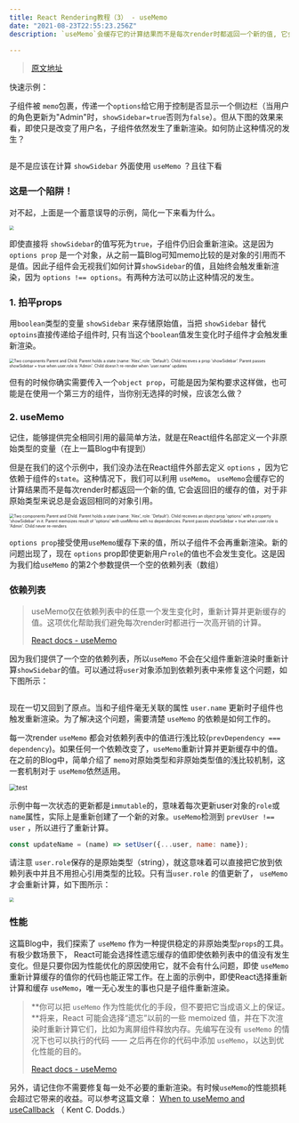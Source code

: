 ```yaml
---
title: React Rendering教程（3） - useMemo
date: "2021-08-23T22:55:23.256Z"
description: `useMemo`会缓存它的计算结果而不是每次render时都返回一个新的值, 它会返回旧的缓存的值，

---
```


> [原文地址](https://alexsidorenko.com/blog/react-render-usememo/)

快速示例：

子组件被 `memo`包裹，传递一个`options`给它用于控制是否显示一个侧边栏（当用户的角色更新为"Admin"时，`showSidebar=true`否则为`false`）。但从下图的效果来看，即使只是改变了用户名，子组件依然发生了重新渲染。如何防止这种情况的发生？

 <img src="https://alexsidorenko.com/3438d0c4aa87e131614b1d4d23b59fca/quiz.gif" alt="" style="zoom:50%;" />

是不是应该在计算 `showSidebar` 外面使用 `useMemo` ？且往下看

### 这是一个陷阱！

对不起，上面是一个蓄意误导的示例，简化一下来看为什么。

 <img src="https://alexsidorenko.com/c711ed4324d7331fbd87ccdf351fe7c9/simple.gif" style="zoom:50%;" />

即使直接将 `showSidebar`的值写死为`true`，子组件仍旧会重新渲染。这是因为 `options prop` 是一个对象，从之前一篇Blog可知memo比较的是对象的引用而不是值。因此子组件会无视我们如何计算`showSidebar`的值，且始终会触发重新渲染，因为 `options !== options`。有两种方法可以防止这种情况的发生。



### 1. 拍平props

用`boolean`类型的变量 `showSidebar` 来存储原始值，当把 `showSidebar` 替代`optoins`直接传递给子组件时, 只有当这个`boolean`值发生变化时子组件才会触发重新渲染。

 <img src="https://alexsidorenko.com/0aee4f7e706de204f105d2a699db8f47/flatten.gif" alt="Two components Parent and Child. Parent holds a state {name: 'Alex', role: 'Default'}. Child receives a prop 'showSidebar'. Parent passes showSidebar = true when user.role is 'Admin'. Child doesn't re-render when 'user.name' updates" style="zoom:50%;" />

但有的时候你确实需要传入一个`object prop`，可能是因为架构要求这样做，也可能是在使用一个第三方的组件，当你别无选择的时候，应该怎么做？



### 2. useMemo

记住，能够提供完全相同引用的最简单方法，就是在React组件名部定义一个非原始类型的变量（在上一篇Blog中有提到）

但是在我们的这个示例中，我们没办法在React组件外部去定义 `options` ，因为它依赖于组件的`state`。这种情况下，我们可以利用 `useMemo`。 `useMemo`会缓存它的计算结果而不是每次render时都返回一个新的值, 它会返回旧的缓存的值，对于非原始类型来说总是会返回相同的对象引用。

 <img src="https://alexsidorenko.com/03698883921ebc06cc1ddafe682b8792/no-dependencies.gif" alt="Two components Parent and Child. Parent holds a state {name: 'Alex', role: 'Default'}. Child receives an object prop 'options' with a property 'showSidebar' in it. Parent memoizes result of 'options' with useMemo with no dependencies. Parent passes showSidebar = true when user.role is 'Admin'. Child never re-renders" style="zoom:50%;" />

`options prop`接受使用`useMemo`缓存下来的值，所以子组件不会再重新渲染。新的问题出现了，现在 `options` prop即使更新用户`role`的值也不会发生变化。这是因为我们给`useMemo` 的第2个参数提供一个空的依赖列表（数组）



### 依赖列表

> useMemo仅在依赖列表中的任意一个发生变化时，重新计算并更新缓存的值。这项优化帮助我们避免每次render时都进行一次高开销的计算。
>
> [React docs - useMemo](https://zh-hans.reactjs.org/docs/hooks-reference.html#usememo)

因为我们提供了一个空的依赖列表，所以`useMemo` 不会在父组件重新渲染时重新计算`showSidebar`的值。可以通过将`user`对象添加到依赖列表中来修复这个问题，如下图所示：

 <img src="https://alexsidorenko.com/0d2c1a3c9b5dcd562a0c04bb9835e27f/user-dependency.gif" alt="" style="zoom:50%;" />

现在一切又回到了原点。当和子组件毫无关联的属性 `user.name` 更新时子组件也触发重新渲染。为了解决这个问题，需要清楚 `useMemo` 的依赖是如何工作的。

每一次render `useMemo` 都会对依赖列表中的值进行浅比较(`prevDependency === dependency`)。如果任何一个依赖改变了，`useMemo`重新计算并更新缓存中的值。在之前的Blog中，简单介绍了 `memo`对原始类型和非原始类型值的浅比较机制，这一套机制对于 `useMemo`依然适用。

 <img src="https://alexsidorenko.com/static/3ec74161aaa95ab8357540790cecb86d/f058b/usememo-dependencies.png" alt="test" style="zoom:80%;" />

示例中每一次状态的更新都是`immutable`的，意味着每次更新user对象的`role`或`name`属性，实际上是重新创建了一个新的对象。`useMemo`检测到 `prevUser !== user` ，所以进行了重新计算。

```javascript
const updateName = (name) => setUser({...user, name: name});
```

请注意 `user.role`保存的是原始类型（string），就这意味着可以直接把它放到依赖列表中并且不用担心引用类型的比较。只有当`user.role` 的值更新了， `useMemo` 才会重新计算，如下图所示：

 <img src="https://alexsidorenko.com/694971deef85399732c5cbf583c4f779/final.gif" style="zoom:50%;" />



### 性能

这篇Blog中，我们探索了 `useMemo` 作为一种提供稳定的非原始类型`props`的工具。 有极少数场景下， React可能会选择性遗忘缓存的值即使依赖列表中的值没有发生变化。但是只要你因为性能优化的原因使用它，就不会有什么问题，即使 `useMemo` 重新计算缓存的值你的代码也能正常工作。在上面的示例中，即使React选择重新计算和缓存 `useMemo`，唯一无心发生的事也只是子组件重新渲染。

> **你可以把 `useMemo` 作为性能优化的手段，但不要把它当成语义上的保证。**将来，React 可能会选择“遗忘”以前的一些 memoized 值，并在下次渲染时重新计算它们，比如为离屏组件释放内存。先编写在没有 `useMemo` 的情况下也可以执行的代码 —— 之后再在你的代码中添加 `useMemo`，以达到优化性能的目的。
>
> [React docs - useMemo](https://zh-hans.reactjs.org/docs/hooks-reference.html#usememo)

另外，请记住你不需要修复每一处不必要的重新渲染。有时候`useMemo`的性能损耗会超过它带来的收益。可以参考这篇文章： [When to useMemo and useCallback](https://kentcdodds.com/blog/usememo-and-usecallback) （ Kent C. Dodds.）